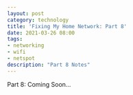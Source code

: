 ```yaml
---
layout: post
category: technology
title: 'Fixing My Home Network: Part 8'
date: 2021-03-26 08:00
tags:
- networking
- wifi
- netspot
description: "Part 8 Notes"
---
```


Part 8: Coming Soon...